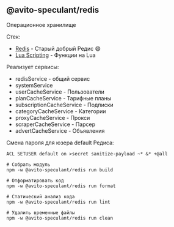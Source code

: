 @avito-speculant/redis
----------------------

Операционное хранилище

Стек:

* [Redis](https://redis.io/) - Старый добрый Редис 😄
* [Lua Scripting](https://redis.io/docs/interact/programmability/eval-intro/) - Функции на Lua

Реализует сервисы:

* redisService - общий сервис
* systemService
* userCacheService - Пользователи
* planCacheService - Тарифные планы
* subscriptionCacheService - Подписки
* categoryCacheService - Категории
* proxyCacheService - Прокси
* scraperCacheService - Парсер
* advertCacheService - Объявления

Смена пароля для юзера default Редиса:

```
ACL SETUSER default on >secret sanitize-payload ~* &* +@all

```


```
# Собрать модуль
npm -w @avito-speculant/redis run build

# Отформатировать код
npm -w @avito-speculant/redis run format

# Статический анализ кода
npm -w @avito-speculant/redis run lint

# Удалить временные файлы
npm -w @avito-speculant/redis run clean
```

